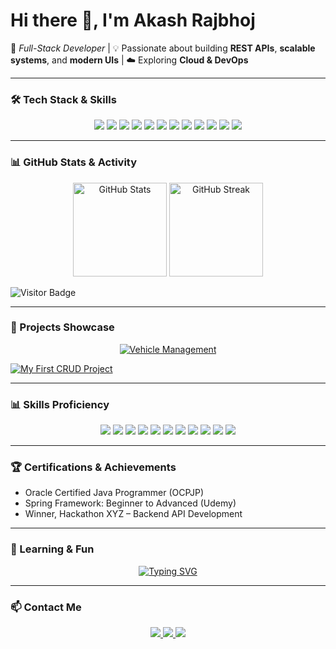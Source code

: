 # Hi there 👋, I'm Akash Rajbhoj  

🚀 *Full-Stack Developer* | 💡 Passionate about building **REST APIs**, **scalable systems**, and **modern UIs** | ☁️ Exploring **Cloud & DevOps**

---

### 🛠️ Tech Stack & Skills

<p align="center">
  <img src="https://img.shields.io/badge/Java-ED8B00?style=for-the-badge&logo=openjdk&logoColor=white"/>
  <img src="https://img.shields.io/badge/SpringBoot-6DB33F?style=for-the-badge&logo=springboot&logoColor=white"/>
  <img src="https://img.shields.io/badge/Hibernate-59666C?style=for-the-badge&logo=hibernate&logoColor=white"/>
  <img src="https://img.shields.io/badge/MySQL-005C84?style=for-the-badge&logo=mysql&logoColor=white"/>
  <img src="https://img.shields.io/badge/PostgreSQL-316192?style=for-the-badge&logo=postgresql&logoColor=white"/>
   <img src="https://img.shields.io/badge/Postman-FF6C37?style=for-the-badge&logo=postman&logoColor=white"/>
  <img src="https://img.shields.io/badge/HTML5-E34F26?style=for-the-badge&logo=html5&logoColor=white"/>
  <img src="https://img.shields.io/badge/CSS3-1572B6?style=for-the-badge&logo=css3&logoColor=white"/>
  <img src="https://img.shields.io/badge/JavaScript-F7DF1E?style=for-the-badge&logo=javascript&logoColor=black"/>
  <img src="https://img.shields.io/badge/Bootstrap-563D7C?style=for-the-badge&logo=bootstrap&logoColor=white"/>
<!--   <img src="https://img.shields.io/badge/React-61DAFB?style=for-the-badge&logo=react&logoColor=black"/> -->
  <img src="https://img.shields.io/badge/Docker-2496ED?style=for-the-badge&logo=docker&logoColor=white"/>
  <img src="https://img.shields.io/badge/Azure-0089D6?style=for-the-badge&logo=microsoft-azure&logoColor=white"/>
</p>

---

### 📊 GitHub Stats & Activity

<p align="center">
  <img src="https://github-readme-stats.vercel.app/api?username=Akash-Rajbhoj&show_icons=true&theme=tokyonight&count_private=true&hide=issues&v=2" alt="GitHub Stats" height="150"/>
  <img src="https://github-readme-streak-stats.herokuapp.com?user=Akash-Rajbhoj&theme=tokyonight&v=2" alt="GitHub Streak" height="150"/>
</p>

![Visitor Badge](https://visitor-badge.laobi.icu/badge?page_id=Akash-Rajbhoj)

---

### 💼 Projects Showcase

<p align="center">
  <!-- Row 1 -->
  
  <a href="https://github.com/Akash-Rajbhoj/vehicle-management">
    <img src="https://github-readme-stats.vercel.app/api/pin/?username=Akash-Rajbhoj&repo=vehicle-management&theme=tokyonight&v=2" alt="Vehicle Management"/>
  </a>
</p>

  <a href="https://github.com/Akash-Rajbhoj/MyFirstProjectCRUDOperation">
    <img src="https://github-readme-stats.vercel.app/api/pin/?username=Akash-Rajbhoj&repo=MyFirstProjectCRUDOperation&theme=tokyonight&v=2" alt="My First CRUD Project"/>
  </a>
</p>

---

### 📊 Skills Proficiency

<p align="center">
  <img src="https://img.shields.io/badge/Java-75%25-brightgreen"/>
  <img src="https://img.shields.io/badge/SpringBoot-70%25-brightgreen"/>
  <img src="https://img.shields.io/badge/Hibernate-75%25-brightgreen"/>
  <img src="https://img.shields.io/badge/MySQL-85%25-blue"/>
  <img src="https://img.shields.io/badge/PostgreSQL-70%25-blue"/>
  <img src="https://img.shields.io/badge/HTML-80%25-orange"/>
  <img src="https://img.shields.io/badge/CSS-75%25-blue"/>
  <img src="https://img.shields.io/badge/JS-70%25-yellow"/>
  <img src="https://img.shields.io/badge/Bootstrap-55%25-purple"/>
  <img src="https://img.shields.io/badge/Docker-60%25-lightgrey"/>
  <img src="https://img.shields.io/badge/Azure-50%25-lightblue"/>
</p>

---

### 🏆 Certifications & Achievements

- Oracle Certified Java Programmer (OCPJP)  
- Spring Framework: Beginner to Advanced (Udemy)  
- Winner, Hackathon XYZ – Backend API Development  

---

### 🌱 Learning & Fun

<p align="center">
  <a href="https://git.io/typing-svg">
    <img src="https://readme-typing-svg.demolab.com?font=Fira+Code&pause=1000&color=F75C7E&center=true&width=800&lines=Full+Stack+Developer;Backend:+Java+%7C+Spring+Boot+%7C+Hibernate+%7C+MySQL;Frontend:+HTML+%7C+CSS+%7C+JavaScript+%7C+React+%7C+Bootstrap;Cloud:+Azure+%7C+Docker+%7C+DevOps+Exploration;Always+Learning+New+Things!" alt="Typing SVG" />
  </a>
</p>

---

### 📫 Contact Me

<p align="center">
  <a href="mailto:akashrajbhoj30@gmail.com">
    <img src="https://img.shields.io/badge/Email-akashrajbhoj30@gmail.com-red?style=for-the-badge&logo=gmail&logoColor=white"/>
  </a>
  <a href="https://www.linkedin.com/in/akash-rajbhoj-9b8729250" target="_blank">
    <img src="https://img.shields.io/badge/LinkedIn-Akash%20Rajbhoj-blue?style=for-the-badge&logo=linkedin&logoColor=white"/>
  </a>
  <a href="https://github.com/Akash-Rajbhoj" target="_blank">
    <img src="https://img.shields.io/badge/GitHub-Akash%20Rajbhoj-black?style=for-the-badge&logo=github&logoColor=white"/>
  </a>
</p>
